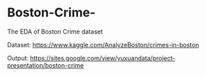 # Boston-Crime-
The EDA of Boston Crime dataset 

Dataset: https://www.kaggle.com/AnalyzeBoston/crimes-in-boston

Output: https://sites.google.com/view/yuxuandata/project-presentation/boston-crime

